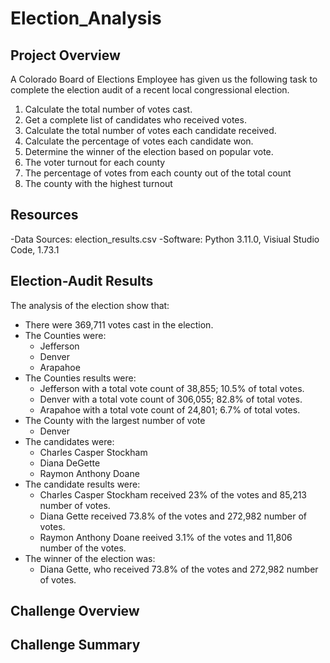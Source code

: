 # Election_Analysis

## Project Overview
A Colorado Board of Elections Employee has given us the following task to complete the election audit of a recent local congressional election.

1. Calculate the total number of votes cast.
2. Get a complete list of candidates who received votes.
3. Calculate the total number of votes each candidate received.
4. Calculate the percentage of votes each candidate won.
5. Determine the winner of the election based on popular vote.
6. The voter turnout for each county
7. The percentage of votes from each county out of the total count
8. The county with the highest turnout

## Resources
-Data Sources: election_results.csv
-Software: Python 3.11.0, Visiual Studio Code, 1.73.1

## Election-Audit Results 
The analysis of the election show that:
* There were 369,711 votes cast in the election.
* The Counties were:
    - Jefferson
    - Denver
    - Arapahoe
* The Counties results were:
    - Jefferson with a total vote count of 38,855; 10.5% of total votes.
    - Denver with a total vote count of 306,055; 82.8% of total votes.
    - Arapahoe with a total vote count of 24,801; 6.7% of total votes.
* The County with the largest number of vote
    - Denver
* The candidates were:
    - Charles Casper Stockham
    - Diana DeGette
    - Raymon Anthony Doane
* The candidate results were:
    - Charles Casper Stockham received 23% of the votes and 85,213 number of votes.
    - Diana Gette received 73.8% of the votes and 272,982 number of votes.
    - Raymon Anthony Doane reeived 3.1% of the votes and 11,806 number of the votes.
* The winner of the election was:
    - Diana Gette, who received 73.8% of the votes and 272,982 number of votes.
   
## Challenge Overview

## Challenge Summary
